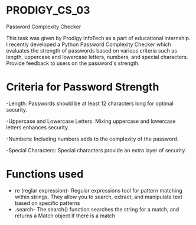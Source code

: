 # PRODIGY_CS_03
Password Complexity Checker

This task was given by Prodigy InfoTech as a part of educational internship.
I recently developed a Python Password Complexity Checker which evaluates the strength of passwords based on various criteria such as length, uppercase and lowercase letters, numbers, and special characters. Provide feedback to users on the password's strength.

# Criteria for Password Strength

-Length: Passwords should be at least 12 characters long for optimal security.

-Uppercase and Lowercase Letters: Mixing uppercase and lowercase letters enhances security.

-Numbers: Including numbers adds to the complexity of the password.

-Special Characters: Special characters provide an extra layer of security.

# Functions used

- re (reglar expression)- Regular expressions tool for pattern matching within strings. They allow you to search, extract, and manipulate text based on specific patterns
- .search- The search() function searches the string for a match, and returns a Match object if there is a match
